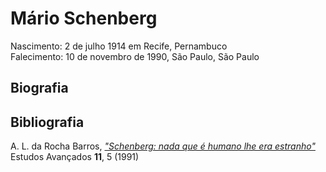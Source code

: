 # Mário Schenberg

Nascimento: 2 de julho 1914 em Recife, Pernambuco\
Falecimento: 10 de novembro de 1990, São Paulo, São Paulo

## Biografia

## Bibliografia
A. L. da Rocha Barros, 
[*"Schenberg: nada que é humano lhe era estranho"*](files/barros_ea_1991.pdf)
Estudos Avançados **11**, 5 (1991)
